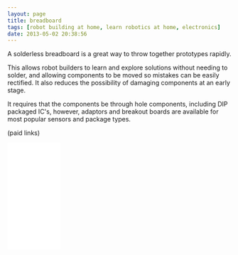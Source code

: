 ```yaml
---
layout: page
title: breadboard
tags: [robot building at home, learn robotics at home, electronics]
date: 2013-05-02 20:38:56
---
```

A solderless breadboard is a great way to throw together prototypes rapidly.

This allows robot builders to learn and explore solutions without needing to solder, and allowing components to be moved so mistakes can be easily rectified.
It also reduces the possibility of damaging components at an early stage.

It requires that the components be through hole components, including DIP packaged IC's, however, adaptors and breakout boards are available for most popular sensors and package types.

(paid links)

<iframe style="width:120px;height:240px;" marginwidth="0" marginheight="0" scrolling="no" frameborder="0" src="//ws-eu.amazon-adsystem.com/widgets/q?ServiceVersion=20070822&OneJS=1&Operation=GetAdHtml&MarketPlace=GB&source=ss&ref=as_ss_li_til&ad_type=product_link&tracking_id=orionrobots-21&language=en_GB&marketplace=amazon&region=GB&placement=B085XZMHVM&asins=B085XZMHVM&linkId=e1a634b379296aae18cff5f9da387a04&show_border=true&link_opens_in_new_window=true"></iframe>
